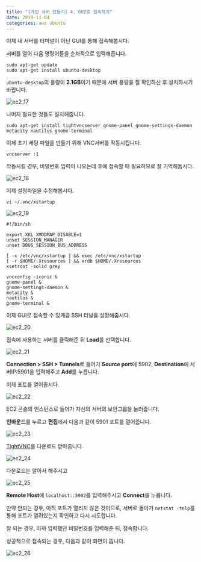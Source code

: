 ```yaml
---
title: "[개인 서버 만들기] 4. GUI로 접속하기"
date: 2019-11-04
categories: aws ubuntu
---
```


이제 내 서버를 터미널이 아닌 GUI를 통해 접속해봅시다.

서버를 열어 다음 명령어들을 순차적으로 입력해줍니다.

```
sudo apt-get update
sudo apt-get install ubuntu-desktop
```

``ubuntu-desktop``의 용량이 **2.1GB**이기 때문에 서버 용량을 잘 확인하신 후 설치하시기 바랍니다.

![ec2_17](https://user-images.githubusercontent.com/26007107/68113522-52dcd880-ff37-11e9-82c0-5881be847357.png)

나머지 필요한 것들도 설치해줍니다.

```
sudo apt-get install tightvncserver gnome-panel gnome-settings-daemon metacity nautilus gnome-terminal
```

이제 초기 세팅 파일을 만들기 위해 VNC서버를 작동시킵니다.

```
vncserver :1
```

작동시킬 경우, 비밀번호 입력이 나오는데 후에 접속할 때 필요하므로 잘 기억해둡시다.

![ec2_18](https://user-images.githubusercontent.com/26007107/68113991-62105600-ff38-11e9-8e33-2763308d5110.png)

이제 설정파일을 수정해봅시다.

```
vi ~/.vnc/xstartup
```

![ec2_19](https://user-images.githubusercontent.com/26007107/68114764-2c6c6c80-ff3a-11e9-9d85-4c2d656703e0.png)

```
#!/bin/sh

export XKL_XMODMAP_DISABLE=1
unset SESSION_MANAGER
unset DBUS_SESSION_BUS_ADDRESS

[ -x /etc/vnc/xstartup ] && exec /etc/vnc/xstartup
[ -r $HOME/.Xresources ] && xrdb $HOME/.Xresources
xsetroot -solid grey

vncconfig -iconic &
gnome-panel &
gnome-settings-daemon &
metacity &
nautilus &
gnome-terminal &
```

이제 GUI로 접속할 수 있게끔 SSH 터널을 설정해줍시다.

![ec2_20](https://user-images.githubusercontent.com/26007107/68115067-dc41da00-ff3a-11e9-90f1-b59a5fb313d8.png)

접속에 사용하는 서버를 클릭해준 뒤 **Load**를 선택합니다.

![ec2_21](https://user-images.githubusercontent.com/26007107/68115172-1e6b1b80-ff3b-11e9-8202-fb35b84edbf5.png)

**Connection > SSH > Tunnels**로 들어가 **Source port**에 5902, **Destination**에 서버IP:5901을 입력해주고 **Add**를 누릅니다.

이제 포트를 열어줍시다.

![ec2_22](https://user-images.githubusercontent.com/26007107/68115433-b9fc8c00-ff3b-11e9-87e2-7267675fa2c7.PNG)

EC2 콘솔의 인스턴스로 들어가 자신의 서버의 보안그룹을 눌러줍니다.

**인바운드**를 누르고 **편집**에서 다음과 같이 5901 포트를 열어줍니다.

![ec2_23](https://user-images.githubusercontent.com/26007107/68115531-f0d2a200-ff3b-11e9-811a-ab84967b9f67.PNG)

[TightVNC](https://www.tightvnc.com/download.php)를 다운로드 받아줍니다.

![ec2_24](https://user-images.githubusercontent.com/26007107/68115655-37c09780-ff3c-11e9-98df-e8f7e1cd9ce4.png)

다운로드는 알아서 해주시고

![ec2_25](https://user-images.githubusercontent.com/26007107/68116101-5d9a6c00-ff3d-11e9-8d9b-258849bb2291.png)

**Remote Host**에 ``localhost::5902``를 입력해주시고 **Connect**를 누릅니다.

만약 안되는 경우, 아직 포트가 열리지 않은 것이므로, 서버로 돌아가 ``netstat -tnlp``를 통해 포트가 열려있는지 확인하고 다시 시도합니다.

잘 되는 경우, 아까 입력했던 비밀번호를 입력해준 뒤, 접속합니다.

성공적으로 접속되는 경우, 다음과 같이 화면이 뜹니다.

![ec2_26](https://user-images.githubusercontent.com/26007107/68116095-583d2180-ff3d-11e9-92a6-1d862c7a53de.png)
